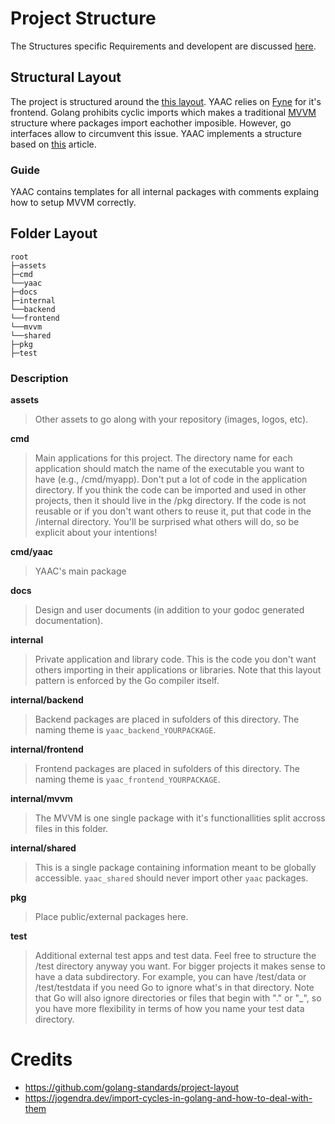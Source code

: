 # Project Structure
The Structures specific Requirements and developent are discussed [here](https://github.com/DHBW-SE-2023/YAAC/pull/15).

## Structural Layout
The project is structured around the [this layout](https://github.com/golang-standards/project-layout). YAAC relies on [Fyne](https://fyne.io/) for it's frontend. Golang prohibits cyclic imports which makes a traditional [MVVM](https://en.wikipedia.org/wiki/Model%E2%80%93view%E2%80%93viewmodel) structure where packages import eachother imposible. However, go interfaces allow to circumvent this issue. YAAC implements a structure based on [this](https://jogendra.dev/import-cycles-in-golang-and-how-to-deal-with-them) article. 

### Guide
YAAC contains templates for all internal packages with comments explaing how to setup MVVM correctly.

## Folder Layout
```
root
├─assets
├─cmd
└──yaac
├─docs
├─internal
└──backend
└──frontend
└──mvvm
└──shared
├─pkg
├─test
```

### Description
**assets**
> Other assets to go along with your repository (images, logos, etc).


**cmd**
> Main applications for this project. The directory name for each application should match the name of the executable you want to have (e.g., /cmd/myapp). Don't put a lot of code in the application directory. If you think the code can be imported and used in other projects, then it should live in the /pkg directory. If the code is not reusable or if you don't want others to reuse it, put that code in the /internal directory. You'll be surprised what others will do, so be explicit about your intentions!


**cmd/yaac**
> YAAC's main package


**docs**
> Design and user documents (in addition to your godoc generated documentation).


**internal**
> Private application and library code. This is the code you don't want others importing in their applications or libraries. Note that this layout pattern is enforced by the Go compiler itself.


**internal/backend**
> Backend packages are placed in sufolders of this directory. The naming theme is `yaac_backend_YOURPACKAGE`.


**internal/frontend**
> Frontend packages are placed in sufolders of this directory. The naming theme is `yaac_frontend_YOURPACKAGE`.


**internal/mvvm**
> The MVVM is one single package with it's functionallities split accross files in this folder. 


**internal/shared**
> This is a single package containing information meant to be globally accessible. `yaac_shared` should never import other `yaac` packages.


**pkg**
> Place public/external packages here.


**test**
> Additional external test apps and test data. Feel free to structure the /test directory anyway you want. For bigger projects it makes sense to have a data subdirectory. For example, you can have /test/data or /test/testdata if you need Go to ignore what's in that directory. Note that Go will also ignore directories or files that begin with "." or "_", so you have more flexibility in terms of how you name your test data directory.


# Credits
- https://github.com/golang-standards/project-layout
- https://jogendra.dev/import-cycles-in-golang-and-how-to-deal-with-them

